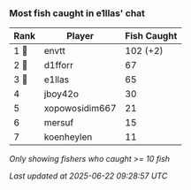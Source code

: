 ### Most fish caught in e1llas' chat
| Rank | Player | Fish Caught |
|------|--------|-----------|
| 1 🥇  | envtt  | 102 (+2) |
| 2 🥈  | d1fforr  | 67 |
| 3 🥉  | e1llas  | 65 |
| 4  | jboy42o  | 30 |
| 5  | xopowosidim667  | 21 |
| 6  | mersuf  | 15 |
| 7  | koenheylen  | 11 |

_Only showing fishers who caught >= 10 fish_

_Last updated at 2025-06-22 09:28:57 UTC_